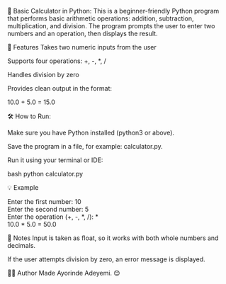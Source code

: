 🧮 Basic Calculator in Python:
This is a beginner-friendly Python program that performs basic arithmetic operations: addition, subtraction, multiplication, and division. The program prompts the user to enter two numbers and an operation, then displays the result.

📌 Features
Takes two numeric inputs from the user

Supports four operations: +, -, *, /

Handles division by zero

Provides clean output in the format:

10.0 + 5.0 = 15.0

🛠 How to Run:

Make sure you have Python installed (python3 or above).

Save the program in a file, for example: calculator.py.

Run it using your terminal or IDE:

bash
python calculator.py

💡 Example

Enter the first number: 10  
Enter the second number: 5  
Enter the operation (+, -, *, /): *  
10.0 * 5.0 = 50.0

🚧 Notes
Input is taken as float, so it works with both whole numbers and decimals.

If the user attempts division by zero, an error message is displayed.

🧑‍💻 Author
Made Ayorinde Adeyemi. 😊

